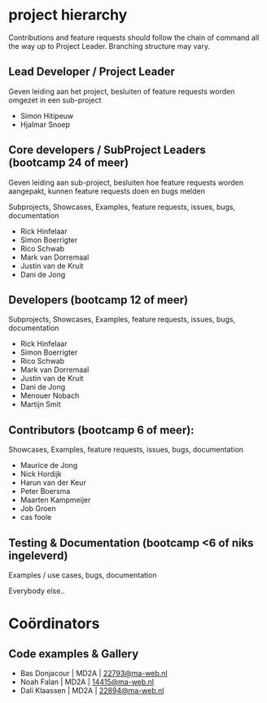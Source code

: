 # project hierarchy
Contributions and feature requests should follow the chain of command all the way up to Project Leader.
Branching structure may vary.

## Lead Developer / Project Leader

Geven leiding aan het project, besluiten of feature requests worden omgezet in een sub-project

- Simon Hitipeuw
 - Hjalmar Snoep

## Core developers / SubProject Leaders (bootcamp 24 of meer)

Geven leiding aan sub-project, besluiten hoe feature requests worden aangepakt, kunnen feature requests doen en bugs melden

Subprojects, Showcases, Examples, feature requests, issues, bugs, documentation
  - Rick Hinfelaar
  - Simon Boerrigter
  - Rico Schwab
  - Mark van Dorremaal
  - Justin van de Kruit
  - Dani de Jong

## Developers (bootcamp 12 of meer)

Subprojects, Showcases, Examples, feature requests, issues, bugs, documentation
  - Rick Hinfelaar
  - Simon Boerrigter
  - Rico Schwab
  - Mark van Dorremaal
  - Justin van de Kruit
  - Dani de Jong
  - Menouer Nobach
  - Martijn Smit

## Contributors (bootcamp 6 of meer):  

Showcases, Examples, feature requests, issues, bugs, documentation
  - Maurice de Jong
  - Nick Hordijk
  - Harun van der Keur
  - Peter Boersma
  - Maarten Kampmeijer
  - Job Groen
  - cas foole

## Testing & Documentation (bootcamp <6 of niks ingeleverd)
Examples / use cases, bugs, documentation
  
  Everybody else..
  
# Coördinators

## Code examples & Gallery

  - Bas Donjacour | MD2A | 22793@ma-web.nl
  - Noah Falan    | MD2A | 14415@ma-web.nl
  - Dalí Klaassen | MD2A | 22894@ma-web.nl

